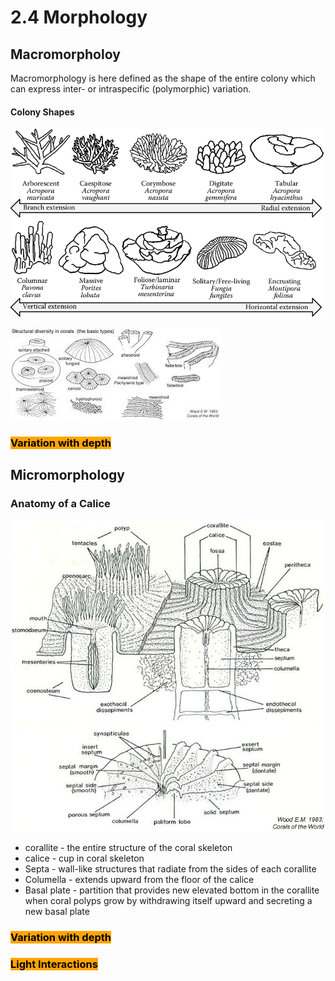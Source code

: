 # 2.4 Morphology

## Macromorpholoy

Macromorphology is here defined as the shape of the entire colony which can express inter- or intraspecific (polymorphic) variation.&#x20;

#### Colony Shapes

![](../.gitbook/assets/Major-growth-forms-of-scleractinian-corals-arranged-according-to-their-major-growth-axis.png)

![](<../.gitbook/assets/images (1).jpg>)

### <mark style="background-color:orange;">Variation with depth</mark>&#x20;

## Micromorphology&#x20;

### Anatomy of a Calice&#x20;

![](../.gitbook/assets/coralit2-2.jpg)

* corallite - the entire structure of the coral skeleton&#x20;
* calice - cup in coral skeleton&#x20;
* Septa - wall-like structures that radiate from the sides of each corallite&#x20;
* Columella - extends upward from the floor of the calice
* Basal plate - partition that provides new elevated bottom in the corallite when coral polyps grow by withdrawing itself upward and secreting a new basal plate

### <mark style="background-color:orange;">Variation with depth</mark>

### <mark style="background-color:orange;">Light Interactions</mark>
